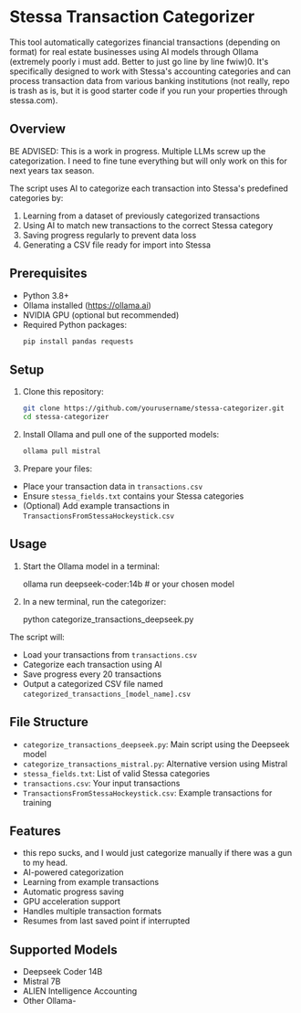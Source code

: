  # Stessa Transaction Categorizer

This tool automatically categorizes financial transactions (depending on format) for real estate businesses using AI models through Ollama (extremely poorly i must add. Better to just go line by line fwiw)0. It's specifically designed to work with Stessa's accounting categories and can process transaction data from various banking institutions (not really, repo is trash as is, but it is good starter code if you run your properties through stessa.com).

## Overview

BE ADVISED: This is a work in progress. Multiple LLMs screw up the categorization. I need to fine tune everything but will only work on this for next years tax season.

The script uses AI to categorize each transaction into Stessa's predefined categories by:
1. Learning from a dataset of previously categorized transactions
2. Using AI to match new transactions to the correct Stessa category
3. Saving progress regularly to prevent data loss
4. Generating a CSV file ready for import into Stessa

## Prerequisites

- Python 3.8+
- Ollama installed (https://ollama.ai)
- NVIDIA GPU (optional but recommended)
- Required Python packages:
  ```bash
  pip install pandas requests
  ```

## Setup

1. Clone this repository:
   ```bash
   git clone https://github.com/yourusername/stessa-categorizer.git
   cd stessa-categorizer
   ```
2. Install Ollama and pull one of the supported models:
   ```bash
   ollama pull mistral

3. Prepare your files:
- Place your transaction data in `transactions.csv`
- Ensure `stessa_fields.txt` contains your Stessa categories
- (Optional) Add example transactions in `TransactionsFromStessaHockeystick.csv`

## Usage

1. Start the Ollama model in a terminal: 
   
   ollama run deepseek-coder:14b # or your chosen model


2. In a new terminal, run the categorizer:
   
   python categorize_transactions_deepseek.py


The script will:
- Load your transactions from `transactions.csv`
- Categorize each transaction using AI
- Save progress every 20 transactions
- Output a categorized CSV file named `categorized_transactions_[model_name].csv`

## File Structure

- `categorize_transactions_deepseek.py`: Main script using the Deepseek model
- `categorize_transactions_mistral.py`: Alternative version using Mistral
- `stessa_fields.txt`: List of valid Stessa categories
- `transactions.csv`: Your input transactions
- `TransactionsFromStessaHockeystick.csv`: Example transactions for training

## Features

- this repo sucks, and I would just categorize manually if there was a gun to my head.
- AI-powered categorization
- Learning from example transactions
- Automatic progress saving
- GPU acceleration support
- Handles multiple transaction formats
- Resumes from last saved point if interrupted

## Supported Models

- Deepseek Coder 14B
- Mistral 7B
- ALIEN Intelligence Accounting
- Other Ollama-
